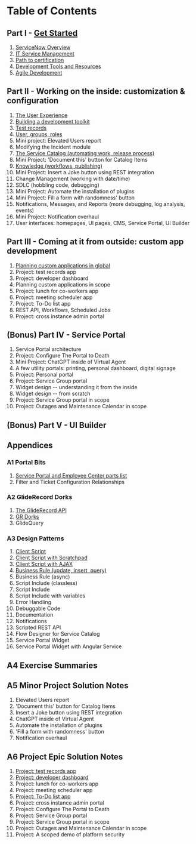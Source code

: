 # Table of Contents

## Part I - [Get Started](ch01_00.md)

1. [ServiceNow Overview](ch01_01.md)
2. [IT Service Management](ch01_02.md)
3. [Path to certification](ch01_03.md)
4. [Development Tools and Resources](ch01_04.md)
5. [Agile Development](ch01_05.md)

## Part II - Working on the inside: customization & configuration

01. [The User Experience](ch02_01.md)
02. [Building a development toolkit](ch02_02.md)
03. [Test records](ch02_03.md)
04. [User, groups, roles](ch02_04.md)
05. Mini project: Elevated Users report
06. Modifying the Incident module
07. [The Service Catalog (automating work, release process)](ch02_07.md)
08. Mini Project: 'Document this' button for Catalog Items
09. [Knowledge (workflows, publishing)](ch02_09.md)
10. Mini Project: Insert a Joke button using REST integration
11. Change Management (working with date/time)
12. SDLC (hobbling code, debugging)
13. Mini Project: Automate the installation of plugins
14. Mini Project: Fill a form with randomness' button
15. Notifications, Messages, and Reports (more debugging, log analysis, events)
16. Mini Project: Notification overhaul
17. User interfaces: homepages, UI pages, CMS, Service Portal, UI Builder 

## Part III - Coming at it from outside: custom app development

01. [Planning custom applications in global](ch03_01.md)
02. Project: test records app
03. Project: developer dashboard
04. Planning custom applications in scope
05. Project: lunch for co-workers app
06. Project: meeting scheduler app
07. Project: To-Do list app
08. REST API, Workflows, Scheduled Jobs
09. Project: cross instance admin portal

## (Bonus) Part IV - Service Portal

01. Service Portal architecture
02. Project: Configure The Portal to Death
03. Mini Project: ChatGPT inside of Virtual Agent
04. A few utility portals: printing, personal dashboard, digital signage
05. Project: Personal portal
06. Project: Service Group portal
07. Widget design -- understanding it from the inside
08. Widget design -- from scratch
09. Project: Service Group portal in scope
10. Project: Outages and Maintenance Calendar in scope

## (Bonus) Part V - UI Builder

## Appendices

### A1 Portal Bits

01. [Service Portal and Employee Center parts list](a1_01.md)
02. Filter and Ticket Configuration Relationships

### A2 GlideRecord Dorks

01. [The GlideRecord API](a2_01.md)
02. [GR Dorks](a2_02.md)
03. GlideQuery


### A3 Design Patterns

01. [Client Script](a3_01.md)
02. [Client Script with Scratchpad](a3_02.md)
03. [Client Script with AJAX](a3_03.md)
04. [Business Rule (update, insert, query)](a3_04.md)
05. Business Rule (async)
06. Script Include (classless)
07. Script Include 
08. Script Include with variables
09. Error Handling
10. Debuggable Code
11. Documentation
12. Notifications
13. Scripted REST API
14. Flow Designer for Service Catalog
15. Service Portal Widget
16. Service Portal Widget with Angular Service


## A4 Exercise Summaries

## A5 Minor Project Solution Notes
01. Elevated Users report
02. 'Document this' button for Catalog Items
03. Insert a Joke button using REST integration 
04. ChatGPT inside of Virtual Agent
05. Automate the installation of plugins
06. 'Fill a form with randomness' button
07. Notification overhaul

## A6 Project Epic Solution Notes
01. [Project: test records app](a6_01.md)
02. [Project: developer dashboard](a6_02.md)
03. Project: lunch for co-workers app
04. Project: meeting scheduler app
05. [Project: To-Do list app](a6_05.md)
06. Project: cross instance admin portal
07. Project: Configure The Portal to Death
08. Project: Service Group portal
09. Project: Service Group portal in scope
10. Project: Outages and Maintenance Calendar in scope
11. Project: A scoped demo of platform security



